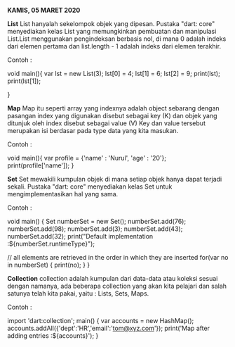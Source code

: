 **KAMIS, 05 MARET 2020**

**List**
List hanyalah sekelompok objek yang dipesan. Pustaka "dart: core" menyediakan kelas List yang memungkinkan pembuatan dan manipulasi List.List menggunakan pengindeksan berbasis nol, di mana 0 adalah indeks dari elemen pertama dan list.length - 1 adalah indeks dari elemen terakhir.

Contoh :

void main(){
var lst = new List(3);
    lst[0] = 4;
    lst[1] = 6;
    lst[2] = 9;
    print(lst);
    print(lst[1]);
    
}

**Map**
Map itu seperti array yang indexnya adalah object sebarang dengan pasangan index yang digunakan disebut sebagai key (K) dan objek yang ditunjuk oleh index disebut sebagai value (V) Key dan value tersebut merupakan isi berdasar pada type data yang kita masukan. 

Contoh :

void main(){
    var profile = {'name' : 'Nurul', 'age' : '20'};
    print(profile['name']); 
    }

**Set**
Set mewakili kumpulan objek di mana setiap objek hanya dapat terjadi sekali. Pustaka "dart: core" menyediakan kelas Set untuk mengimplementasikan hal yang sama.

Contoh :

void main() { 
   Set numberSet = new  Set(); 
   numberSet.add(76); 
   numberSet.add(98); 
   numberSet.add(3); 
   numberSet.add(43); 
   numberSet.add(32);
   print("Default implementation :${numberSet.runtimeType}");  
   
   // all elements are retrieved in the order in which they are inserted 
   for(var no in numberSet) { 
      print(no); 
   } 
}  

**Collection**
collection adalah kumpulan dari data-data atau koleksi sesuai dengan namanya, ada beberapa collection yang akan kita pelajari dan salah satunya telah kita pakai, yaitu : Lists, Sets, Maps.

Contoh :

import 'dart:collection'; 
main() { 
   var accounts = new HashMap(); 
   accounts.addAll({'dept':'HR','email':'tom@xyz.com'}); 
   print('Map after adding  entries :${accounts}'); 
}
